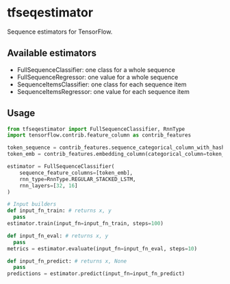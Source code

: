 # tfseqestimator

Sequence estimators for TensorFlow.


## Available estimators

- FullSequenceClassifier: one class for a whole sequence
- FullSequenceRegressor: one value for a whole sequence
- SequenceItemsClassifier: one class for each sequence item
- SequenceItemsRegressor: one value for each sequence item


Usage
-----

```python
from tfseqestimator import FullSequenceClassifier, RnnType
import tensorflow.contrib.feature_column as contrib_features

token_sequence = contrib_features.sequence_categorical_column_with_hash_bucket(...)
token_emb = contrib_features.embedding_column(categorical_column=token_sequence, ...)

estimator = FullSequenceClassifier(
    sequence_feature_columns=[token_emb],
    rnn_type=RnnType.REGULAR_STACKED_LSTM,
    rnn_layers=[32, 16]
)

# Input builders
def input_fn_train: # returns x, y
  pass
estimator.train(input_fn=input_fn_train, steps=100)

def input_fn_eval: # returns x, y
  pass
metrics = estimator.evaluate(input_fn=input_fn_eval, steps=10)

def input_fn_predict: # returns x, None
  pass
predictions = estimator.predict(input_fn=input_fn_predict)
```
